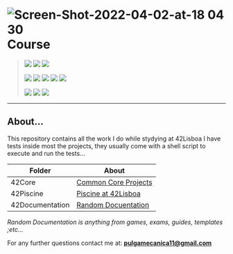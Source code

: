 # ![Screen-Shot-2022-04-02-at-18 04 30](https://user-images.githubusercontent.com/28810331/161394297-4250216d-6d18-4fc9-9784-f95309fa3952.svg) Course 

> ![](https://img.shields.io/badge/C-00599C?style=for-the-badge&logo=c&logoColor=white) ![](https://img.shields.io/badge/C%2B%2B-00599C?style=for-the-badge&logo=c%2B%2B&logoColor=white) ![](https://img.shields.io/badge/Shell_Script-121011?style=for-the-badge&logo=gnu-bash&logoColor=white)
>
> ![](https://img.shields.io/badge/Linux-FCC624?style=for-the-badge&logo=linux&logoColor=black) ![](https://img.shields.io/badge/Fedora-294172?style=for-the-badge&logo=fedora&logoColor=white) ![](https://img.shields.io/badge/Red%20Hat-EE0000?style=for-the-badge&logo=redhat&logoColor=white) ![](https://img.shields.io/badge/mac%20os-000000?style=for-the-badge&logo=apple&logoColor=white) ![](https://img.shields.io/badge/iOS-000000?style=for-the-badge&logo=ios&logoColor=white)
>
> ![](https://img.shields.io/badge/VIM-%2311AB00.svg?&style=for-the-badge&logo=vim&logoColor=white) ![](https://img.shields.io/badge/sublime_text-%23575757.svg?&style=for-the-badge&logo=sublime-text&logoColor=important) ![](https://img.shields.io/badge/Emacs-%237F5AB6.svg?&style=for-the-badge&logo=gnu-emacs&logoColor=white)
---
## About...
This repository contains all the work I do while stydying at 42Lisboa
I have tests inside most the projects, they usually come with a shell script to execute and run the tests...

| Folder | About |
| ------ | ------ |
| 42Core | [Common Core Projects](42Core/) |
| 42Piscine | [Piscine at 42Lisboa](42Piscine/) |
| 42Documentation | [Random Docuentation](42Documentation) |

_Random Documentation is anything from games, exams, guides, templates ;etc..._

For any further questions contact me at: **pulgamecanica11@gmail.com**
